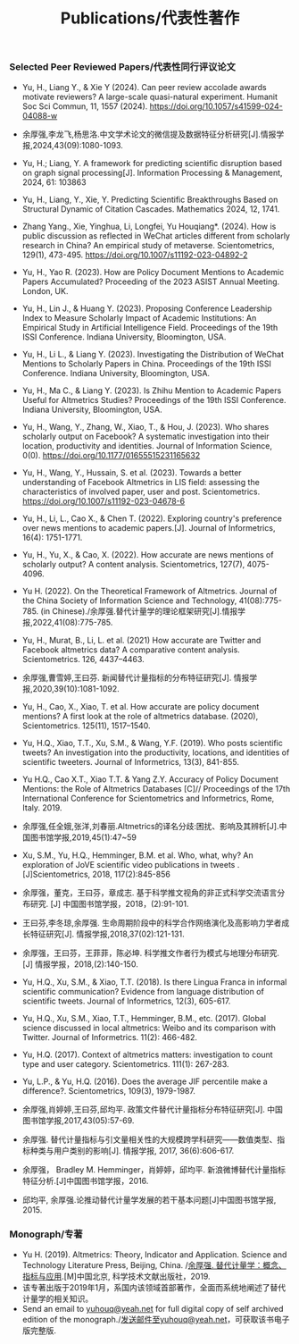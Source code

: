 ﻿---
layout: page
title:  Publications/代表性著作
cover:  false
menu:   true
order:  3
---

### Selected Peer Reviewed Papers/代表性同行评议论文

* Yu, H., Liang Y., & Xie Y (2024). Can peer review accolade awards motivate reviewers? A large-scale quasi-natural experiment. Humanit Soc Sci Commun, 11, 1557 (2024). https://doi.org/10.1057/s41599-024-04088-w
  
* 余厚强,李龙飞,杨思洛.中文学术论文的微信提及数据特征分析研究[J].情报学报,2024,43(09):1080-1093.
  
* Yu, H.; Liang, Y. A framework for predicting scientific disruption based on graph signal processing[J]. Information Processing & Management, 2024, 61: 103863
  
* Yu, H., Liang, Y., Xie, Y. Predicting Scientific Breakthroughs Based on Structural Dynamic of Citation Cascades. Mathematics 2024, 12, 1741.
  
* Zhang Yang., Xie, Yinghua, Li, Longfei, Yu Houqiang*. (2024). How is public discussion as reflected in WeChat articles different from scholarly research in China? An empirical study of metaverse. Scientometrics, 129(1), 473-495. https://doi.org/10.1007/s11192-023-04892-2

* Yu, H., Yao R. (2023). How are Policy Document Mentions to Academic Papers Accumulated? Proceeding of the 2023 ASIST Annual Meeting. London, UK.

* Yu, H., Lin J., & Huang Y. (2023). Proposing Conference Leadership Index to Measure Scholarly Impact of Academic Institutions: An Empirical Study in Artificial Intelligence Field. Proceedings of the 19th ISSI Conference. Indiana University, Bloomington, USA.

*	Yu, H., Li L., & Liang Y. (2023). Investigating the Distribution of WeChat Mentions to Scholarly Papers in China. Proceedings of the 19th ISSI Conference. Indiana University, Bloomington, USA.

*	Yu, H., Ma C., & Liang Y. (2023). Is Zhihu Mention to Academic Papers Useful for Altmetrics Studies? Proceedings of the 19th ISSI Conference. Indiana University, Bloomington, USA.

* Yu, H., Wang, Y., Zhang, W., Xiao, T., & Hou, J. (2023). Who shares scholarly output on Facebook? A systematic investigation into their location, productivity and identities. Journal of Information Science, 0(0). https://doi.org/10.1177/01655515231165632

* Yu, H., Wang, Y., Hussain, S. et al. (2023). Towards a better understanding of Facebook Altmetrics in LIS field: assessing the characteristics of involved paper, user and post. Scientometrics. https://doi.org/10.1007/s11192-023-04678-6

* Yu, H., Li, L., Cao X., & Chen T. (2022). Exploring country's preference over news mentions to academic papers.[J]. Journal of Informetrics, 16(4): 1751-1771.

* Yu, H., Yu, X., & Cao, X. (2022). How accurate are news mentions of scholarly output? A content analysis. Scientometrics, 127(7), 4075-4096.

* Yu H. (2022). On the Theoretical Framework of Altmetrics. Journal of the China Society of Information Science and Technology, 41(08):775-785. (in Chinese)./余厚强.替代计量学的理论框架研究[J].情报学报,2022,41(08):775-785.

* Yu, H., Murat, B., Li, L. et al. (2021) How accurate are Twitter and Facebook altmetrics data? A comparative content analysis. Scientometrics. 126, 4437–4463.

* 余厚强,曹雪婷,王曰芬. 新闻替代计量指标的分布特征研究[J]. 情报学报,2020,39(10):1081-1092.

* Yu, H., Cao, X., Xiao, T. et al. How accurate are policy document mentions? A first look at the role of altmetrics database. (2020), Scientometrics. 125(11), 1517–1540.

* Yu, H.Q., Xiao, T.T., Xu, S.M., & Wang, Y.F. (2019). Who posts scientific tweets? An investigation into the productivity, locations, and identities of scientific tweeters. Journal of Informetrics, 13(3), 841-855.

* Yu H.Q., Cao X.T., Xiao T.T. & Yang Z.Y. Accuracy of Policy Document Mentions: the Role of Altmetrics Databases [C]// Proceedings of the 17th International Conference for Scientometrics and Informetrics, Rome, Italy. 2019.

* 余厚强,任全娥,张洋,刘春丽.Altmetrics的译名分歧:困扰、影响及其辨析[J].中国图书馆学报,2019,45(1):47~59

* Xu, S.M., Yu, H.Q., Hemminger, B.M. et al. Who, what, why? An exploration of JoVE scientific video publications in tweets .[J]Scientometrics, 2018, 117(2):845-856

* 余厚强，董克，王曰芬，章成志. 基于科学推文视角的非正式科学交流语言分布研究. [J] 中国图书馆学报，2018，(2):91-101.

* 王曰芬,李冬琼,余厚强. 生命周期阶段中的科学合作网络演化及高影响力学者成长特征研究[J]. 情报学报,2018,37(02):121-131.

* 余厚强，王曰芬，王菲菲，陈必坤. 科学推文作者行为模式与地理分布研究. [J] 情报学报，2018,(2):140-150.

* Yu, H.Q., Xu, S.M., & Xiao, T.T. (2018). Is there Lingua Franca in informal scientific communication? Evidence from language distribution of scientific tweets. Journal of Informetrics, 12(3), 605-617.

* Yu, H.Q., Xu, S.M., Xiao, T.T., Hemminger, B.M., etc. (2017). Global science discussed in local altmetrics: Weibo and its comparison with Twitter. Journal of Informetrics. 11(2): 466-482.

* Yu, H.Q. (2017). Context of altmetrics matters: investigation to count type and user category. Scientometrics. 111(1): 267-283.

* Yu, L.P., & Yu, H.Q. (2016). Does the average JIF percentile make a difference?. Scientometrics, 109(3), 1979-1987.

* 余厚强,肖婷婷,王曰芬,邱均平. 政策文件替代计量指标分布特征研究[J]. 中国图书馆学报,2017,43(05):57-69.

* 余厚强. 替代计量指标与引文量相关性的大规模跨学科研究——数值类型、指标种类与用户类别的影响[J]. 情报学报, 2017, 36(6):606-617.

* 余厚强， Bradley M. Hemminger，肖婷婷，邱均平. 新浪微博替代计量指标特征分析.[J]中国图书馆学报，2016.

* 邱均平, 余厚强.论推动替代计量学发展的若干基本问题[J]中国图书馆学报, 2015.


### Monograph/专著

* Yu H. (2019). Altmetrics: Theory, Indicator and Application. Science and Technology Literature Press, Beijing, China. /[余厚强. 替代计量学：概念、指标与应用](https://github.com/yuhouq/yuhouq.github.io/blob/master/%E6%9B%BF%E4%BB%A3%E8%AE%A1%E9%87%8F%E5%AD%A6-%E6%A6%82%E5%BF%B5%E6%8C%87%E6%A0%87%E4%B8%8E%E5%BA%94%E7%94%A8.pdf).[M]中国北京, 科学技术文献出版社，2019.
* 该专著出版于2019年1月，系国内该领域首部著作，全面而系统地阐述了替代计量学的相关知识。
*  Send an email to yuhouq@yeah.net for full digital copy of self archived edition of the monograph./发送邮件至yuhouq@yeah.net，可获取该书电子版完整版.



